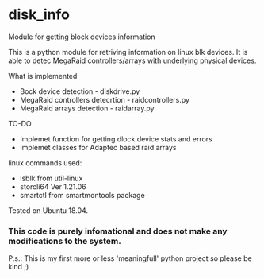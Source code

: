 # disk_info
Module for getting block devices information 

This is a python module for retriving information on linux blk devices. It is able to detec MegaRaid controllers/arrays with underlying physical devices.

What is implemented
* Bock device detection - diskdrive.py
* MegaRaid controllers detecrtion - raidcontrollers.py
* MegaRaid arrays detection - raidarray.py

TO-DO
* Implemet function for getting dlock device stats and errors
* Implemet classes for Adaptec based raid arrays

linux commands used:
* lsblk from util-linux
* storcli64 Ver 1.21.06
* smartctl from smartmontools package

Tested on Ubuntu 18.04.

### This code is purely infomational and does not make any modifications to the system. ###

P.s.: This is my first more or less 'meaningfull' python project so please be kind ;)
